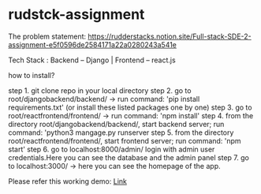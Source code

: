 # rudstck-assignment

The problem statement: https://rudderstacks.notion.site/Full-stack-SDE-2-assignment-e5f0596de2584171a22a0280243a541e

Tech Stack : Backend – Django | Frontend – react.js



how to install?

step 1. git clone repo in your local directory
step 2. go to root/djangobackend/backend/ -> run command: 'pip install requirements.txt' (or install these listed packages one by one)
step 3. go to root/reactfrontend/frontend/ -> run command: 'npm install' 
step 4. from the directory root/djangobackend/backend/, start backend server; run command: 'python3 mangage.py runserver
step 5. from the directory root/reactfrontend/frontend/, start frontend server; run command: 'npm start'
step 6. go to localhost:8000/admin/ login with admin user credentials.Here you can see the database and the admin panel
step 7. go to localhost:3000/ ->  here you can see the homepage of the app.

Please refer this working demo:
[Link](https://drive.google.com/file/d/1V2JnGCklwFyUXWjONZ_fBtpoNVIa8sXh/view?usp=share_link)
